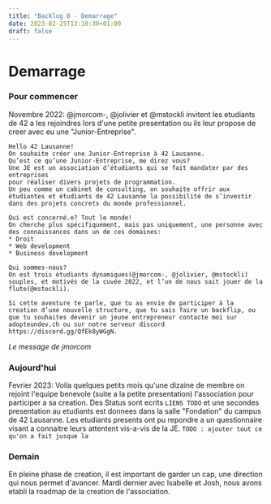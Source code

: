 ```yaml
---
title: "Backlog 0 - Demarrage"
date: 2023-02-25T13:10:30+01:00
draft: false
---
```


# Demarrage

### Pour commencer

Novembre 2022: @jmorcom-, @jolivier et @mstockli invitent les etudiants de 42 a 
les rejoindres lors d'une petite presentation ou ils leur propose de creer avec eu une "Junior-Entreprise".
```
Hello 42 Lausanne!
On souhaite créer une Junior-Entreprise à 42 Lausanne.
Qu’est ce qu’une Junior-Entreprise, me direz vous?
Une JE est un association d’étudiants qui se fait mandater par des entreprises
pour réaliser divers projets de programmation.
Un peu comme un cabinet de consulting, on souhaite offrir aux étudiantes et étudiants de 42 Lausanne la possibilité de s’investir dans des projets concrets du monde professionnel. 

Qui est concerné.e? Tout le monde!
On cherche plus spécifiquement, mais pas uniquement, une personne avec des connaissances dans un de ces domaines:
* Droit
* Web development 
* Business development

Qui sommes-nous?
On est trois étudiants dynamiques(@jmorcom-, @jolivier, @mstockli) souples, et motivés de la cuvée 2022, et l’un de nous sait jouer de la flute(@mstockli).

Si cette aventure te parle, que tu as envie de participer à la creation d’une nouvelle structure, que tu sais faire un backflip, ou que tu souhaites devenir un jeune entrepreneur contacte moi sur adopteundev.ch ou sur notre serveur discord https://discord.gg/QfEk8yWGgN.
```
_Le message de jmorcom_

### Aujourd'hui

Fevrier 2023: Voila quelques petits mois qu'une dizaine de membre on rejoint l'equipe benevole (suite a la petite presentation)
l'association pour participer a sa creation.
Des Status sont ecrits `LIENS TODO` et une secondes presentation au etudiants est donnees
dans la salle "Fondation" du campus de 42 Lausanne. Les etudiants presents ont pu 
repondre a un questionnaire visant a connaitre leurs attentent vis-a-vis de la JE.
`TODO : ajouter tout ce qu'on a fait jusque la`

### Demain
En pleine phase de creation, il est important de garder un cap, une direction qui
nous permet d'avancer.
Mardi dernier avec Isabelle et Josh, nous avons etabli la roadmap de la creation de l'association.


